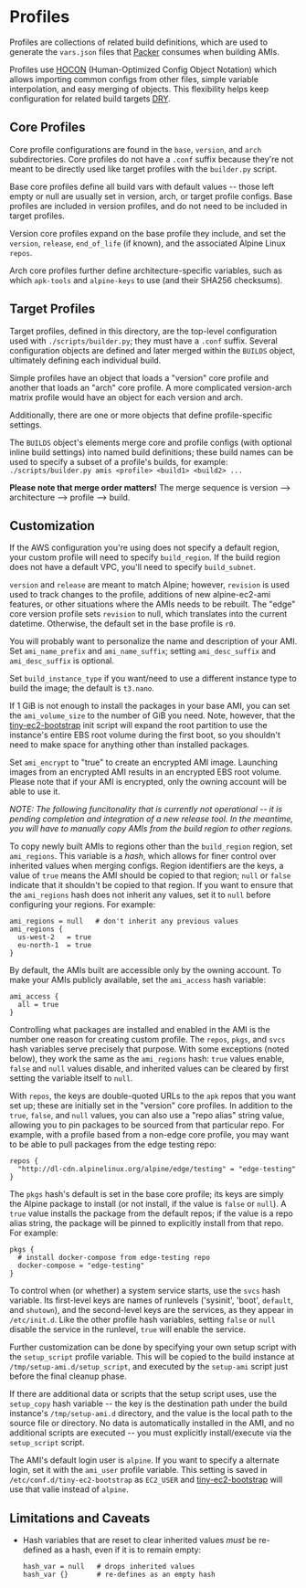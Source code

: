 # Profiles

Profiles are collections of related build definitions, which are used to
generate the `vars.json` files that [Packer](https://packer.io) consumes
when building AMIs.

Profiles use [HOCON](https://github.com/lightbend/config/blob/master/HOCON.md)
(Human-Optimized Config Object Notation) which allows importing common configs
from other files, simple variable interpolation, and easy merging of objects.
This flexibility helps keep configuration for related build targets
[DRY](https://en.wikipedia.org/wiki/Don%27t_repeat_yourself).

## Core Profiles

Core profile configurations are found in the `base`, `version`, and `arch`
subdirectories.  Core profiles do not have a `.conf` suffix because they're not
meant to be directly used like target profiles with the `builder.py` script.

Base core profiles define all build vars with default values -- those left
empty or null are usually set in version, arch, or target profile configs.
Base profiles are included in version profiles, and do not need to be included
in target profiles.

Version core profiles expand on the base profile they include, and set the
`version`, `release`, `end_of_life` (if known), and the associated Alpine Linux
`repos`.

Arch core profiles further define architecture-specific variables, such as
which `apk-tools` and `alpine-keys` to use (and their SHA256 checksums).

## Target Profiles

Target profiles, defined in this directory, are the top-level configuration
used with `./scripts/builder.py`; they must have a `.conf` suffix.  Several
configuration objects are defined and later merged within the `BUILDS` object,
ultimately defining each individual build.

Simple profiles have an object that loads a "version" core profile and
another that loads an "arch" core profile.  A more complicated version-arch
matrix profile would have an object for each version and arch.

Additionally, there are one or more objects that define profile-specific
settings.

The `BUILDS` object's elements merge core and profile configs (with optional
inline build settings) into named build definitions; these build names can be
used to specify a subset of a profile's builds, for example:
`./scripts/builder.py amis <profile> <build1> <build2> ...`

**Please note that merge order matters!**  The merge sequence is version -->
architecture --> profile --> build.

## Customization

If the AWS configuration you're using does not specify a default region, your
custom profile will need to specify `build_region`.  If the build region does
not have a default VPC, you'll need to specify `build_subnet`.

`version` and `release` are meant to match Alpine; however, `revision` is used
used to track changes to the profile, additions of new alpine-ec2-ami features,
or other situations where the AMIs needs to be rebuilt.  The "edge" core
version profile sets `revision` to null, which translates into the current
datetime.  Otherwise, the default set in the base profile is `r0`.

You will probably want to personalize the name and description of your AMI.
Set `ami_name_prefix` and `ami_name_suffix`; setting `ami_desc_suffix` and
`ami_desc_suffix` is optional.

Set `build_instance_type` if you want/need to use a different instance type to
build the image; the default is `t3.nano`.

If 1 GiB is not enough to install the packages in your base AMI, you can set
the `ami_volume_size` to the number of GiB you need.  Note, however, that the
[tiny-ec2-bootstrap](https://github.com/mcrute/tiny-ec2-bootstrap) init script
will expand the root partition to use the instance's entire EBS root volume
during the first boot, so you shouldn't need to make space for anything other
than installed packages.

Set `ami_encrypt` to "true" to create an encrypted AMI image.  Launching images
from an encrypted AMI results in an encrypted EBS root volume.  Please note
that if your AMI is encrypted, only the owning account will be able to use it.

_*NOTE*: The following funcitonality that is currently not operational -- it
is pending completion and integration of a new release tool.  In the meantime,
you will have to manually copy AMIs from the build region to other regions._

To copy newly built AMIs to regions other than the `build_region` region, set
`ami_regions`.  This variable is a *hash*, which allows for finer control over
inherited values when merging configs.  Region identifiers are the keys, a
value of `true` means the AMI should be copied to that region; `null` or
`false` indicate that it shouldn't be copied to that region.  If you want to
ensure that the `ami_regions` hash does not inherit any values, set it to
`null` before configuring your regions.  For example:
```
ami_regions = null   # don't inherit any previous values
ami_regions {
  us-west-2   = true
  eu-north-1  = true
}
```

By default, the AMIs built are accessible only by the owning account.  To
make your AMIs publicly available, set the `ami_access` hash variable:
```
ami_access {
  all = true
}
```

Controlling what packages are installed and enabled in the AMI is the number
one reason for creating custom profile.  The `repos`, `pkgs`, and `svcs` hash
variables serve precisely that purpose.  With some exceptions (noted below),
they work the same as the `ami_regions` hash: `true` values enable, `false`
and `null` values disable, and inherited values can be cleared by first setting
the variable itself to `null`.

With `repos`, the keys are double-quoted URLs to the `apk` repos that you want
set up; these are initially set in the "version" core profiles.  In addition
to the `true`, `false`, and `null` values, you can also use a "repo alias"
string value, allowing you to pin packages to be sourced from that particular
repo.  For example, with a profile based from a non-edge core profile, you may
want to be able to pull packages from the edge testing repo:
```
repos {
  "http://dl-cdn.alpinelinux.org/alpine/edge/testing" = "edge-testing"
}
```

The `pkgs` hash's default is set in the base core profile; its keys are
simply the Alpine package to install (or not install, if the value is `false`
or `null`).  A `true` value installs the package from the default repos; if the
value is a repo alias string, the package will be pinned to explicitly install
from that repo.  For example:
```
pkgs {
  # install docker-compose from edge-testing repo
  docker-compose = "edge-testing"
}
```

To control when (or whether) a system service starts, use the `svcs` hash
variable.  Its first-level keys are names of runlevels ('sysinit', 'boot',
`default`, and `shutown`), and the second-level keys are the services, as they
appear in `/etc/init.d`.  Like the other profile hash variables, setting
`false` or `null` disable the service in the runlevel, `true` will enable the
service.

Further customization can be done by specifying your own setup script with the
`setup_script` profile variable.  This will be copied to the build instance at
`/tmp/setup-ami.d/setup_script`, and executed by the `setup-ami` script just
before the final cleanup phase.

If there are additional data or scripts that the setup script uses, use the
`setup_copy` hash variable -- the key is the destination path under the build
instance's `/tmp/setup-ami.d` directory, and the value is the local path to
the source file or directory.  No data is automatically installed in the AMI,
and no additional scripts are executed -- you must explicitly install/execute
via the `setup_script` script.

The AMI's default login user is `alpine`.  If you want to specify a alternate
login, set it with the `ami_user` profile variable.  This setting is saved in
`/etc/conf.d/tiny-ec2-bootstrap` as `EC2_USER` and
[tiny-ec2-bootstrap](https://github.com/mcrute/tiny-ec2-bootstrap)
will use that valie instead of `alpine`.

## Limitations and Caveats

* Hash variables that are reset to clear inherited values *must* be
  re-defined as a hash, even if it is to remain empty:
  ```
  hash_var = null   # drops inherited values
  hash_var {}       # re-defines as an empty hash
  ```
